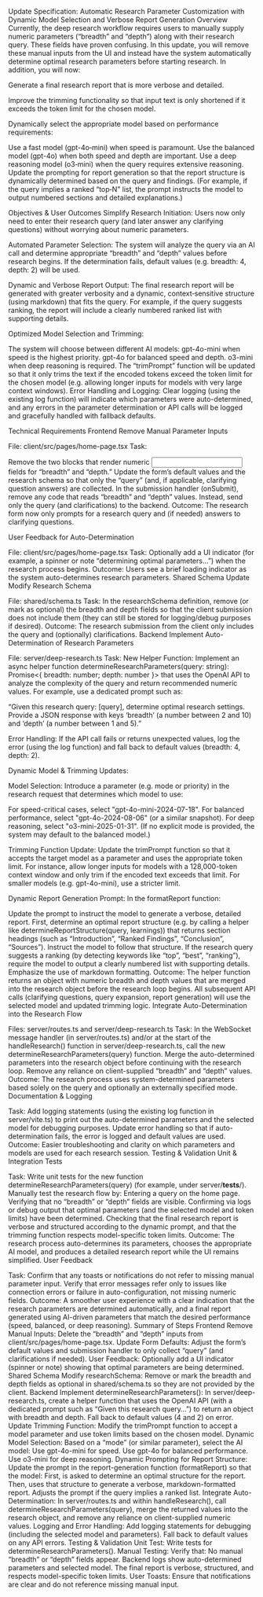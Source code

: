 Update Specification: Automatic Research Parameter Customization with Dynamic Model Selection and Verbose Report Generation
Overview
Currently, the deep research workflow requires users to manually supply numeric parameters (“breadth” and “depth”) along with their research query. These fields have proven confusing. In this update, you will remove these manual inputs from the UI and instead have the system automatically determine optimal research parameters before starting research. In addition, you will now:

Generate a final research report that is more verbose and detailed.

Improve the trimming functionality so that input text is only shortened if it exceeds the token limit for the chosen model.

Dynamically select the appropriate model based on performance requirements:

Use a fast model (gpt-4o‑mini) when speed is paramount.
Use the balanced model (gpt-4o) when both speed and depth are important.
Use a deep reasoning model (o3‑mini) when the query requires extensive reasoning.
Update the prompting for report generation so that the report structure is dynamically determined based on the query and findings.
(For example, if the query implies a ranked “top‑N” list, the prompt instructs the model to output numbered sections and detailed explanations.)

Objectives & User Outcomes
Simplify Research Initiation:
Users now only need to enter their research query (and later answer any clarifying questions) without worrying about numeric parameters.

Automated Parameter Selection:
The system will analyze the query via an AI call and determine appropriate “breadth” and “depth” values before research begins. If the determination fails, default values (e.g. breadth: 4, depth: 2) will be used.

Dynamic and Verbose Report Output:
The final research report will be generated with greater verbosity and a dynamic, context‐sensitive structure (using markdown) that fits the query. For example, if the query suggests ranking, the report will include a clearly numbered ranked list with supporting details.

Optimized Model Selection and Trimming:

The system will choose between different AI models:
gpt-4o-mini when speed is the highest priority.
gpt-4o for balanced speed and depth.
o3-mini when deep reasoning is required.
The “trimPrompt” function will be updated so that it only trims the text if the encoded tokens exceed the token limit for the chosen model (e.g. allowing longer inputs for models with very large context windows).
Error Handling and Logging:
Clear logging (using the existing log function) will indicate which parameters were auto-determined, and any errors in the parameter determination or API calls will be logged and gracefully handled with fallback defaults.

Technical Requirements
Frontend
Remove Manual Parameter Inputs

File: client/src/pages/home-page.tsx
Task:

Remove the two <FormField> blocks that render numeric <Input> fields for “breadth” and “depth.”
Update the form’s default values and the research schema so that only the “query” (and, if applicable, clarifying question answers) are collected.
In the submission handler (onSubmit), remove any code that reads “breadth” and “depth” values. Instead, send only the query (and clarifications) to the backend.
Outcome:
The research form now only prompts for a research query and (if needed) answers to clarifying questions.

User Feedback for Auto-Determination

File: client/src/pages/home-page.tsx
Task:
Optionally add a UI indicator (for example, a spinner or note “determining optimal parameters…”) when the research process begins.
Outcome:
Users see a brief loading indicator as the system auto-determines research parameters.
Shared Schema Update
Modify Research Schema

File: shared/schema.ts
Task:
In the researchSchema definition, remove (or mark as optional) the breadth and depth fields so that the client submission does not include them (they can still be stored for logging/debug purposes if desired).
Outcome:
The research submission from the client only includes the query and (optionally) clarifications.
Backend
Implement Auto-Determination of Research Parameters

File: server/deep-research.ts
Task:
New Helper Function:
Implement an async helper function determineResearchParameters(query: string): Promise<{ breadth: number; depth: number }> that uses the OpenAI API to analyze the complexity of the query and return recommended numeric values. For example, use a dedicated prompt such as:

“Given this research query: [query], determine optimal research settings. Provide a JSON response with keys ‘breadth’ (a number between 2 and 10) and ‘depth’ (a number between 1 and 5).”

Error Handling:
If the API call fails or returns unexpected values, log the error (using the log function) and fall back to default values (breadth: 4, depth: 2).

Dynamic Model & Trimming Updates:

Model Selection:
Introduce a parameter (e.g. mode or priority) in the research request that determines which model to use:

For speed-critical cases, select "gpt-4o-mini-2024-07-18".
For balanced performance, select "gpt-4o-2024-08-06" (or a similar snapshot).
For deep reasoning, select "o3-mini-2025-01-31".
(If no explicit mode is provided, the system may default to the balanced model.)

Trimming Function Update:
Update the trimPrompt function so that it accepts the target model as a parameter and uses the appropriate token limit. For instance, allow longer inputs for models with a 128,000-token context window and only trim if the encoded text exceeds that limit. For smaller models (e.g. gpt-4o-mini), use a stricter limit.

Dynamic Report Generation Prompt:
In the formatReport function:

Update the prompt to instruct the model to generate a verbose, detailed report.
First, determine an optimal report structure (e.g. by calling a helper like determineReportStructure(query, learnings)) that returns section headings (such as “Introduction”, “Ranked Findings”, “Conclusion”, “Sources”).
Instruct the model to follow that structure. If the research query suggests a ranking (by detecting keywords like “top”, “best”, “ranking”), require the model to output a clearly numbered list with supporting details.
Emphasize the use of markdown formatting.
Outcome:
The helper function returns an object with numeric breadth and depth values that are merged into the research object before the research loop begins. All subsequent API calls (clarifying questions, query expansion, report generation) will use the selected model and updated trimming logic.
Integrate Auto-Determination into the Research Flow

Files: server/routes.ts and server/deep-research.ts
Task:
In the WebSocket message handler (in server/routes.ts) and/or at the start of the handleResearch() function in server/deep-research.ts, call the new determineResearchParameters(query) function.
Merge the auto-determined parameters into the research object before continuing with the research loop.
Remove any reliance on client-supplied “breadth” and “depth” values.
Outcome:
The research process uses system-determined parameters based solely on the query and optionally an externally specified mode.
Documentation & Logging

Task:
Add logging statements (using the existing log function in server/vite.ts) to print out the auto-determined parameters and the selected model for debugging purposes.
Update error handling so that if auto-determination fails, the error is logged and default values are used.
Outcome:
Easier troubleshooting and clarity on which parameters and models are used for each research session.
Testing & Validation
Unit & Integration Tests

Task:
Write unit tests for the new function determineResearchParameters(query) (for example, under server/__tests__/).
Manually test the research flow by:
Entering a query on the home page.
Verifying that no “breadth” or “depth” fields are visible.
Confirming via logs or debug output that optimal parameters (and the selected model and token limits) have been determined.
Checking that the final research report is verbose and structured according to the dynamic prompt, and that the trimming function respects model-specific token limits.
Outcome:
The research process auto-determines its parameters, chooses the appropriate AI model, and produces a detailed research report while the UI remains simplified.
User Feedback

Task:
Confirm that any toasts or notifications do not refer to missing manual parameter input.
Verify that error messages refer only to issues like connection errors or failure in auto-configuration, not missing numeric fields.
Outcome:
A smoother user experience with a clear indication that the research parameters are determined automatically, and a final report generated using AI-driven parameters that match the desired performance (speed, balanced, or deep reasoning).
Summary of Steps
Frontend
Remove Manual Inputs:
Delete the “breadth” and “depth” <FormField> inputs from client/src/pages/home-page.tsx.
Update Form Defaults:
Adjust the form’s default values and submission handler to only collect “query” (and clarifications if needed).
User Feedback:
Optionally add a UI indicator (spinner or note) showing that optimal parameters are being determined.
Shared Schema
Modify researchSchema:
Remove or mark the breadth and depth fields as optional in shared/schema.ts so they are not provided by the client.
Backend
Implement determineResearchParameters():
In server/deep-research.ts, create a helper function that uses the OpenAI API (with a dedicated prompt such as “Given this research query…”) to return an object with breadth and depth. Fall back to default values (4 and 2) on error.
Update Trimming Function:
Modify the trimPrompt function to accept a model parameter and use token limits based on the chosen model.
Dynamic Model Selection:
Based on a “mode” (or similar parameter), select the AI model:
Use gpt-4o-mini for speed.
Use gpt-4o for balanced performance.
Use o3-mini for deep reasoning.
Dynamic Prompting for Report Structure:
Update the prompt in the report-generation function (formatReport) so that the model:
First, is asked to determine an optimal structure for the report.
Then, uses that structure to generate a verbose, markdown-formatted report.
Adjusts the prompt if the query implies a ranked list.
Integrate Auto-Determination:
In server/routes.ts and within handleResearch(), call determineResearchParameters(query), merge the returned values into the research object, and remove any reliance on client-supplied numeric values.
Logging and Error Handling:
Add logging statements for debugging (including the selected model and parameters). Fall back to default values on any API errors.
Testing & Validation
Unit Test:
Write tests for determineResearchParameters().
Manual Testing:
Verify that:
No manual “breadth” or “depth” fields appear.
Backend logs show auto-determined parameters and selected model.
The final report is verbose, structured, and respects model-specific token limits.
User Toasts:
Ensure that notifications are clear and do not reference missing manual input.